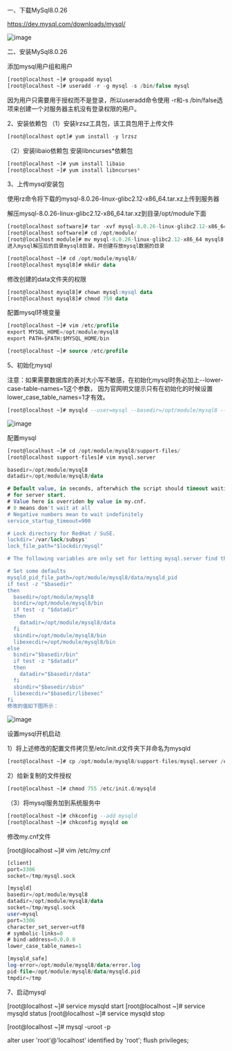 一、下载MySql8.0.26

https://dev.mysql.com/downloads/mysql/

![image](https://user-images.githubusercontent.com/15883558/233890705-b84a97a1-5867-4677-89fd-0e84589eb9b8.png)


二、安装MySql8.0.26

添加mysql用户组和用户

```sql
[root@localhost ~]# groupadd mysql
[root@localhost ~]# useradd -r -g mysql -s /bin/false mysql
```


因为用户只需要用于授权而不是登录，所以useradd命令使用 -r和-s /bin/false选项来创建一个对服务器主机没有登录权限的用户。

2、安装依赖包
（1）安装lrzsz工具包，该工具包用于上传文件

```sql
[root@localhost opt]# yum install -y lrzsz
```

（2）安装libaio依赖包  安装libncurses*依赖包

```sql
[root@localhost ~]# yum install libaio
[root@localhost ~]# yum install libncurses*
```

3、上传mysql安装包

使用rz命令将下载的mysql-8.0.26-linux-glibc2.12-x86_64.tar.xz上传到服务器

解压mysql-8.0.26-linux-glibc2.12-x86_64.tar.xz到目录/opt/module下面

```sql
[root@localhost software]# tar -xvf mysql-8.0.26-linux-glibc2.12-x86_64.tar.xz -C /opt/module/
[root@localhost software]# cd /opt/module/
[root@localhost module]# mv mysql-8.0.26-linux-glibc2.12-x86_64 mysql8
进入mysql解压后的目录mysql8目录，并创建存放mysql数据的目录

[root@localhost ~]# cd /opt/module/mysql8/
[root@localhost mysql8]# mkdir data
```

修改创建的data文件夹的权限

```sql
[root@localhost mysql8]# chown mysql:mysql data
[root@localhost mysql8]# chmod 750 data
```

配置mysql环境变量

```sql
[root@localhost ~]# vim /etc/profile
export MYSQL_HOME=/opt/module/mysql8
export PATH=$PATH:$MYSQL_HOME/bin

[root@localhost ~]# source /etc/profile

```

5、初始化mysql

注意：如果需要数据库的表对大小写不敏感，在初始化mysql时务必加上--lower-case-table-names=1这个参数，
因为官网明文提示只有在初始化的时候设置 lower_case_table_names=1才有效。

```sql
[root@localhost ~]# mysqld --user=mysql --basedir=/opt/module/mysql8 --datadir=/opt/module/mysql8/data --initialize --lower-case-table-names=1

```

![image](https://user-images.githubusercontent.com/15883558/233891354-13ac52da-c70e-461c-9a70-7641327ca73a.png)


配置mysql

```sql
[root@localhost ~]# cd /opt/module/mysql8/support-files/
[root@localhost support-files]# vim mysql.server 

basedir=/opt/module/mysql8
datadir=/opt/module/mysql8/data

# Default value, in seconds, afterwhich the script should timeout waiting
# for server start. 
# Value here is overriden by value in my.cnf. 
# 0 means don't wait at all
# Negative numbers mean to wait indefinitely
service_startup_timeout=900

# Lock directory for RedHat / SuSE.
lockdir='/var/lock/subsys'
lock_file_path="$lockdir/mysql"

# The following variables are only set for letting mysql.server find things.

# Set some defaults
mysqld_pid_file_path=/opt/module/mysql8/data/mysqld_pid
if test -z "$basedir"
then
  basedir=/opt/module/mysql8
  bindir=/opt/module/mysql8/bin
  if test -z "$datadir"
  then
    datadir=/opt/module/mysql8/data
  fi
  sbindir=/opt/module/mysql8/bin
  libexecdir=/opt/module/mysql8/bin
else
  bindir="$basedir/bin"
  if test -z "$datadir"
  then
    datadir="$basedir/data"
  fi
  sbindir="$basedir/sbin"
  libexecdir="$basedir/libexec"
fi
修改的值如下图所示：
```
![image](https://user-images.githubusercontent.com/15883558/233891469-0d34baff-4d1d-49d4-aaad-d85338e211a4.png)


设置mysql开机启动

1）将上述修改的配置文件拷贝至/etc/init.d文件夹下并命名为mysqld

```sql
[root@localhost ~]# cp /opt/module/mysql8/support-files/mysql.server /etc/init.d/mysqld
```

2）给新复制的文件授权

```sql
[root@localhost ~]# chmod 755 /etc/init.d/mysqld

```

（3）将mysql服务加到系统服务中

```sql
[root@localhost ~]# chkconfig --add mysqld
[root@localhost ~]# chkconfig mysqld on

```

修改my.cnf文件

[root@localhost ~]# vim /etc/my.cnf

```sql
[client]
port=3306
socket=/tmp/mysql.sock

[mysqld]
basedir=/opt/module/mysql8
datadir=/opt/module/mysql8/data
socket=/tmp/mysql.sock
user=mysql
port=3306
character_set_server=utf8
# symbolic-links=0
# bind-address=0.0.0.0
lower_case_table_names=1

[mysqld_safe]
log-error=/opt/module/mysql8/data/error.log
pid-file=/opt/module/mysql8/data/mysqld.pid
tmpdir=/tmp
```

7、启动mysql

[root@localhost ~]# service mysqld start
[root@localhost ~]# service mysqld status
[root@localhost ~]# service mysqld stop


[root@localhost ~]# mysql -uroot -p

alter user 'root'@'localhost' identified by 'root';
flush privileges;




